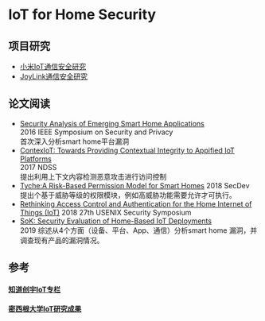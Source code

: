 # IoT for Home Security

## 项目研究
- [小米IoT通信安全研究](https://github.com/ReAbout/IoT-Home/blob/master/communication-mi.md)
- [JoyLink通信安全研究](https://github.com/ReAbout/IoT-Home/blob/master/smart-home-jd.md)
## 论文阅读
- [Security Analysis of Emerging Smart Home Applications](https://github.com/ReAbout/IoT-Home/blob/master/Security%20Analysis%20of%20Emerging%20Smart%20Home%20Applications.md)  
2016 IEEE Symposium on Security and Privacy   
首次深入分析smart home平台漏洞   
- [ContexIoT: Towards Providing Contextual Integrity to Appified IoT Platforms](https://github.com/ReAbout/IoT-Home/blob/master/ContexIoT.md)      
2017 NDSS    
提出利用上下文内容检测恶意攻击进行访问控制    
- [Tyche:A Risk-Based Permission Model for Smart Homes](https://github.com/ReAbout/IoT-Home/blob/master/Tyche.md)
2018 SecDev   
提出个基于威胁等级的权限模块，例如高威胁功能需要允许才可执行。   
- [Rethinking Access Control and Authentication for the Home Internet of Things (IoT)](https://github.com/ReAbout/IoT-Home/blob/master/rethinking.md)
2018 27th USENIX Security Symposium
- [SoK: Security Evaluation of Home-Based IoT Deployments](https://github.com/ReAbout/IoT-Home/blob/master/SoK%20Security%20Evaluation%20of%20Home-Based%20IoT.md)    
2019 综述从4个方面（设备、平台、App、通信）分析smart home 漏洞，并调查现有产品的漏洞情况。

## 参考
#### [知道创宇IoT专栏](https://paper.seebug.org/category/IoT/)   
#### [密西根大学IoT研究成果](https://iotsecurity.engin.umich.edu/)

